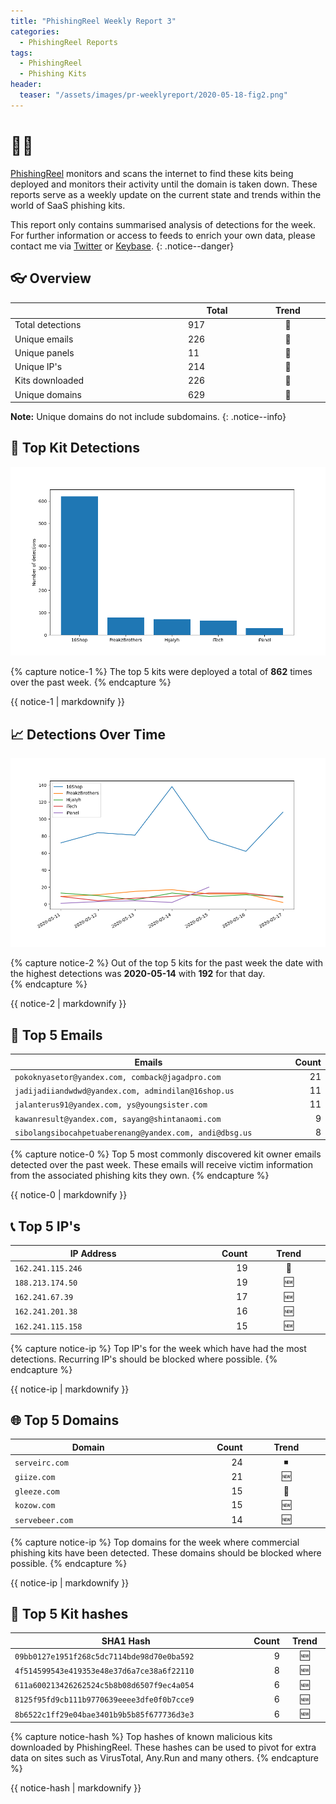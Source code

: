 ```yaml
---
title: "PhishingReel Weekly Report 3"
categories:
  - PhishingReel Reports
tags:
  - PhishingReel
  - Phishing Kits
header: 
  teaser: "/assets/images/pr-weeklyreport/2020-05-18-fig2.png"
---
```


<style>
table {
    display:table;
    width:100%;
}
</style>
# 👋🤖
[PhishingReel](https://twitter.com/phishingreel) monitors and scans the internet to find these kits being deployed and monitors their activity until the domain is taken down. These reports serve as a weekly update on the current state and trends within the world of SaaS phishing kits.

This report only contains summarised analysis of detections for the week. For further information or access to feeds to enrich your own data, please contact me via [Twitter](https://twitter.com/sysgoblin) or [Keybase](https://keybase.com/sysg0blin).
{: .notice--danger}

## 👓 Overview

| |Total|Trend|
|---|---|:---:|
| Total detections | 917 |🔼 |
| Unique emails | 226 |🔼 |
| Unique panels | 11 |🔽 |
| Unique IP's | 214 |🔼 |
| Kits downloaded | 226 |🔼 |
| Unique domains | 629 |🔼 |


**Note:** Unique domains do not include subdomains.
{: .notice--info}

## 🔎 Top Kit Detections
![top kits graph](/assets/images/pr-weeklyreport/2020-05-18-fig1.png)

{% capture notice-1 %}
The top 5 kits were deployed a total of **862** times over the past week.
{% endcapture %}

<div class="notice--info">
  {{ notice-1 | markdownify }}
</div>

## 📈 Detections Over Time
![detections ot graph](/assets/images/pr-weeklyreport/2020-05-18-fig2.png)

{% capture notice-2 %}
Out of the top 5 kits for the past week the date with the highest detections was **2020-05-14** with **192** for that day.  
{% endcapture %}

<div class="notice--info">
  {{ notice-2 | markdownify }}
</div>

## 📧 Top 5 Emails

|Emails|Count|
|---|---:|
| `pokoknyasetor@yandex.com, comback@jagadpro.com` | 21 |
| `jadijadiiandwdwd@yandex.com, admindilan@16shop.us` | 11 |
| `jalanterus91@yandex.com, ys@youngsister.com` | 11 |
| `kawanresult@yandex.com, sayang@shintanaomi.com` | 9 |
| `sibolangsibocahpetuaberenang@yandex.com, andi@dbsg.us` | 8 |


{% capture notice-0 %}
Top 5 most commonly discovered kit owner emails detected over the past week. These emails will receive victim information from the associated phishing kits they own.
{% endcapture %}

<div class="notice--info">
  {{ notice-0 | markdownify }}
</div>

## 📞 Top 5 IP's

|IP Address|Count|Trend|
|---|---:|:---:|
| `162.241.115.246` | 19 |🔼 |
| `188.213.174.50` | 19 |🆕 |
| `162.241.67.39` | 17 |🆕 |
| `162.241.201.38` | 16 |🆕 |
| `162.241.115.158` | 15 |🆕 |


{% capture notice-ip %}
Top IP's for the week which have had the most detections. Recurring IP's should be blocked where possible.
{% endcapture %}

<div class="notice--info">
  {{ notice-ip | markdownify }}
</div>

## 🌐 Top 5 Domains

|Domain|Count|Trend|
|---|---:|:---:|
|`serveirc.com`|24|⏹ |
|`giize.com`|21|🆕 |
|`gleeze.com`|15|🔼 |
|`kozow.com`|15|🆕 |
|`servebeer.com`|14|🆕 |


{% capture notice-ip %}
Top domains for the week where commercial phishing kits have been detected. These domains should be blocked where possible.
{% endcapture %}

<div class="notice--info">
  {{ notice-ip | markdownify }}
</div>

## 🔢 Top 5 Kit hashes

|SHA1 Hash|Count|Trend|
|---|---:|:---:|
| `09bb0127e1951f268c5dc7114bde98d70e0ba592` | 9 |🆕 |
| `4f514599543e419353e48e37d6a7ce38a6f22110` | 8 |🆕 |
| `611a600213426262524c5b8b08d6507f9ec4a054` | 6 |🆕 |
| `8125f95fd9cb111b9770639eeee3dfe0f0b7cce9` | 6 |🆕 |
| `8b6522c1ff29e04bae3401b9b5b85f677736d3e3` | 6 |🆕 |


{% capture notice-hash %}
Top hashes of known malicious kits downloaded by PhishingReel. These hashes can be used to pivot for extra data on sites such as VirusTotal, Any.Run and many others.
{% endcapture %}

<div class="notice--info">
  {{ notice-hash | markdownify }}
</div>
